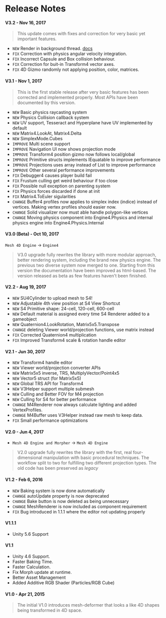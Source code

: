 # Release Notes

#### V3.2 - Nov 16, 2017

> This update comes with fixes and correction for very basic yet important features.

- `NEW` Render in background thread. [docs](~/manual/rendering/background.md)
- `FIX` Correction with physics angular velocity integration.
- `FIX` Incorrect Capsule and Box collision behaviour.
- `FIX` Correction for buit-in Transform4 vector axes.
- `FIX` 4D Gizmo randomly not applying position, color, matrices.

#### V3.1 - Nov 1, 2017

> This is the first stable release after very basic features has been corrected and implemented properly. Most APIs have been documented by this version.

- `NEW` Basic physics raycasting system
- `NEW` Physics Collision callback system
- `NEW` UV support, Tesseract and Hyperplane have UV implemented by default
- `NEW` Matrix4.LookAt, Matrix4.Delta
- `NEW` SimplexMode.Cubes
- `IMPROVE` Multi scene support
- `IMPROVE` Navigation UI now shows projection mode
- `IMPROVE` Transform4 position gizmo now follows local/global
- `IMPROVE` Primitive structs implements IEquatable<T> to improve performance
- `IMPROVE` Projections uses array instead of List<T> to improve performance
- `IMPROVE` Other several performance improvements
- `FIX` Debugger4 causes player build fail
- `FIX` Frustum culling get weird behaviour if too close
- `FIX` Possible null exception on parenting system
- `FIX` Physics forces discarded if done at init
- `FIX` Matrix4.ToEuler sigularities
- `CHANGE` Buffer4 profiles now applies to simplex index (indice) instead of vertices. Making vertex profiles should easier now.
- `CHANGE` Solid visualizer now must able handle polygon-like vertices
- `CHANGE` Moving physics component into Engine4.Physics and internal physics engine into Engine4.Physics.Internal

#### V3.0 (Beta) - Oct 10, 2017

`Mesh 4D Engine` -> `Engine4`

> V3.0 upgrade fully rewrites the library with more modular approach, better rendering system, including the brand new physics engine. The previous two diverse system now merged to one. Starting from this version the documentation have been improved as html-based. The version released as beta as few features haven't been finished.

#### V2.2 - Aug 19, 2017

- `NEW` SU4Cylinder to upload mesh to S4!
- `NEW` Adjustable 4th view position at S4 View Shortcut
- `NEW` S4 Primitive shape: 24-cell, 120-cell, 600-cell
- `NEW` Default material is assigned every time S4 Renderer added to a gameobject
- `NEW` Quaternion4.LookRotation, Matrix5x5.Transpose
- `CHANGE` deleting Viewer world/projection functions, use matrix instead
- `FIX` Corrected Quaternion4 multiplication
- `FIX` Improved Transform4 scale & rotation handle editor

#### V2.1 - Jun 30, 2017

- `NEW` Transform4 handle editor
- `NEW` Viewer world/projection converter APIs
- `NEW` Matrix5x5 inverse, TRS, MultiplyVector/Point4x5
- `NEW` Vector5 struct (for Matrix5x5)
- `NEW` Global TRS API for Transform4
- `NEW` V3Helper support multiple submesh
- `NEW` Culling and Better FOV for M4 projection
- `NEW` Culling for S4 for better performance
- `CHANGE` M4Renderer now always calculate lighting and added VertexProfiles.
- `CHANGE` M4Buffer uses V3Helper instead raw mesh to keep data.
- `FIX` Small performance optimizations

#### V2.0 - Jun 4, 2017

- `Mesh 4D Engine and Morpher` -> `Mesh 4D Engine`

> V2.0 upgrade fully rewrites the library with the first, real four-dimensional manipulation with basic procedural techniques. The workflow split to two for fulfilling two different projection types. The old code has been preserved as *legacy*

#### V1.2 - Feb 6, 2016

- `NEW` Baking system is now done automatically
- `CHANGE` autoUpdate property is now deprecated
- `CHANGE` Bake button is now deleted as being unnecessary
- `CHANGE` MeshRenderer is now included as component requirement
- `FIX` Bug introduced in 1.1.1 where the editor not updating properly

#### V1.1.1

- Unity 5.6 Support

#### V1.1

- Unity 4.6 Support.
- Faster Baking Time.
- Faster Calculation.
- Fix Morph update at runtime.
- Better Asset Management
- Added Additive RGB Shader (Particles/RGB Cube)

#### V1.0 - Apr 21, 2015

> The initial V1.0 introduces mesh-deformer that looks a like 4D shapes being transformed in 4D space.